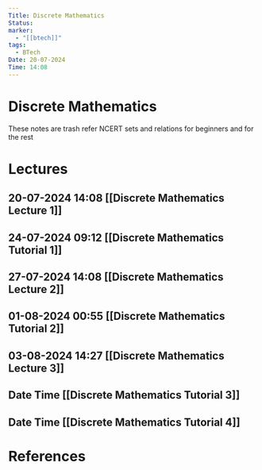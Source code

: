 ```yaml
---
Title: Discrete Mathematics
Status: 
marker:
  - "[[btech]]"
tags:
  - BTech
Date: 20-07-2024
Time: 14:08
---
```

# Discrete Mathematics
These notes are trash refer NCERT sets and relations for beginners and for the rest

# Lectures

## 20-07-2024 14:08 [[Discrete Mathematics Lecture 1]]
## 24-07-2024 09:12 [[Discrete Mathematics Tutorial 1]]

## 27-07-2024 14:08 [[Discrete Mathematics Lecture 2]]

## 01-08-2024 00:55 [[Discrete Mathematics Tutorial 2]]

## 03-08-2024 14:27 [[Discrete Mathematics Lecture 3]]
## Date Time [[Discrete Mathematics Tutorial 3]]
## Date Time [[Discrete Mathematics Tutorial 4]]


# References
